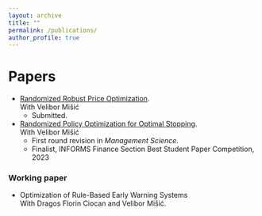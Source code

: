 ```yaml
---
layout: archive
title: ""
permalink: /publications/
author_profile: true
---
```


# Papers

* [Randomized Robust Price Optimization](https://papers.ssrn.com/sol3/papers.cfm?abstract_id=4480799).  
With Velibor Mišić
    * Submitted.
* [Randomized Policy Optimization for Optimal Stopping](https://papers.ssrn.com/sol3/papers.cfm?abstract_id=4066178).  
With Velibor Mišić
    * First round revision in *Management Science*.
    * Finalist, INFORMS Finance Section Best Student Paper Competition, 2023

### Working paper
* Optimization of Rule-Based Early Warning Systems  
With Dragos Florin Ciocan and Velibor Mišić.
 

